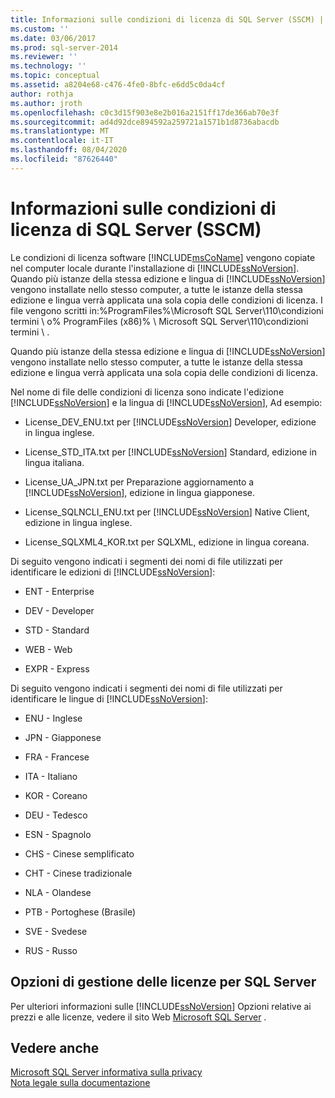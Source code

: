 ```yaml
---
title: Informazioni sulle condizioni di licenza di SQL Server (SSCM) | Microsoft Docs
ms.custom: ''
ms.date: 03/06/2017
ms.prod: sql-server-2014
ms.reviewer: ''
ms.technology: ''
ms.topic: conceptual
ms.assetid: a8204e68-c476-4fe0-8bfc-e6dd5c0da4cf
author: rothja
ms.author: jroth
ms.openlocfilehash: c0c3d15f903e8e2b016a2151ff17de366ab70e3f
ms.sourcegitcommit: ad4d92dce894592a259721a1571b1d8736abacdb
ms.translationtype: MT
ms.contentlocale: it-IT
ms.lasthandoff: 08/04/2020
ms.locfileid: "87626440"
---
```

# <a name="about-the-sql-server-license-terms-sscm"></a>Informazioni sulle condizioni di licenza di SQL Server (SSCM)
  Le condizioni di licenza software [!INCLUDE[msCoName](../../includes/msconame-md.md)] vengono copiate nel computer locale durante l'installazione di [!INCLUDE[ssNoVersion](../../includes/ssnoversion-md.md)]. Quando più istanze della stessa edizione e lingua di [!INCLUDE[ssNoVersion](../../includes/ssnoversion-md.md)] vengono installate nello stesso computer, a tutte le istanze della stessa edizione e lingua verrà applicata una sola copia delle condizioni di licenza. I file vengono scritti in:%ProgramFiles%\Microsoft SQL Server\110\condizioni termini \ o% ProgramFiles (x86)% \ Microsoft SQL Server\110\condizioni termini \\ .  
  
 Quando più istanze della stessa edizione e lingua di [!INCLUDE[ssNoVersion](../../includes/ssnoversion-md.md)] vengono installate nello stesso computer, a tutte le istanze della stessa edizione e lingua verrà applicata una sola copia delle condizioni di licenza.  
  
 Nel nome di file delle condizioni di licenza sono indicate l'edizione [!INCLUDE[ssNoVersion](../../includes/ssnoversion-md.md)] e la lingua di [!INCLUDE[ssNoVersion](../../includes/ssnoversion-md.md)], Ad esempio:  
  
-   License_DEV_ENU.txt per [!INCLUDE[ssNoVersion](../../includes/ssnoversion-md.md)] Developer, edizione in lingua inglese.  
  
-   License_STD_ITA.txt per [!INCLUDE[ssNoVersion](../../includes/ssnoversion-md.md)] Standard, edizione in lingua italiana.  
  
-   License_UA_JPN.txt per Preparazione aggiornamento a [!INCLUDE[ssNoVersion](../../includes/ssnoversion-md.md)], edizione in lingua giapponese.  
  
-   License_SQLNCLI_ENU.txt per [!INCLUDE[ssNoVersion](../../includes/ssnoversion-md.md)] Native Client, edizione in lingua inglese.  
  
-   License_SQLXML4_KOR.txt per SQLXML, edizione in lingua coreana.  
  
 Di seguito vengono indicati i segmenti dei nomi di file utilizzati per identificare le edizioni di [!INCLUDE[ssNoVersion](../../includes/ssnoversion-md.md)]:  
  
-   ENT - Enterprise  
  
-   DEV - Developer  
  
-   STD - Standard  
  
-   WEB - Web  
  
-   EXPR - Express  
  
 Di seguito vengono indicati i segmenti dei nomi di file utilizzati per identificare le lingue di [!INCLUDE[ssNoVersion](../../includes/ssnoversion-md.md)]:  
  
-   ENU - Inglese  
  
-   JPN - Giapponese  
  
-   FRA - Francese  
  
-   ITA - Italiano  
  
-   KOR - Coreano  
  
-   DEU - Tedesco  
  
-   ESN - Spagnolo  
  
-   CHS - Cinese semplificato  
  
-   CHT - Cinese tradizionale  
  
-   NLA - Olandese  
  
-   PTB - Portoghese (Brasile)  
  
-   SVE - Svedese  
  
-   RUS - Russo  
  
## <a name="sql-server-licensing-options"></a>Opzioni di gestione delle licenze per SQL Server  
 Per ulteriori informazioni sulle [!INCLUDE[ssNoVersion](../../includes/ssnoversion-md.md)] Opzioni relative ai prezzi e alle licenze, vedere il sito Web [Microsoft SQL Server](https://go.microsoft.com/fwlink/?LinkId=190955) .  
  
## <a name="see-also"></a>Vedere anche  
 [Microsoft SQL Server informativa sulla privacy](../../../2014/getting-started/microsoft-sql-server-privacy-statement.md)   
 [Nota legale sulla documentazione](../../../2014/getting-started/legal-notice-for-documentation.md)  
  
  
